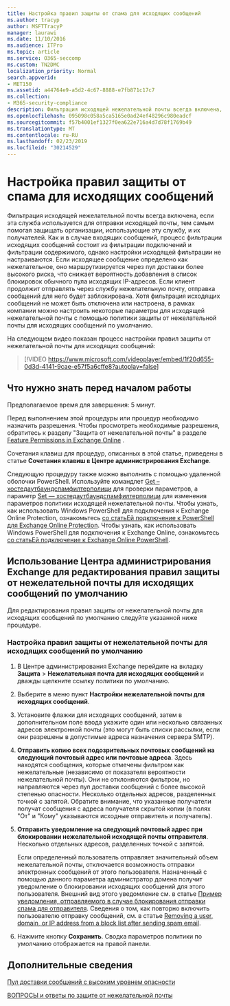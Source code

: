 ```yaml
---
title: Настройка правил защиты от спама для исходящих сообщений
ms.author: tracyp
author: MSFTTracyP
manager: laurawi
ms.date: 11/10/2016
ms.audience: ITPro
ms.topic: article
ms.service: O365-seccomp
ms.custom: TN2DMC
localization_priority: Normal
search.appverid:
- MET150
ms.assetid: a44764e9-a5d2-4c67-8888-e7fb871c17c7
ms.collection:
- M365-security-compliance
description: Фильтрация исходящей нежелательной почты всегда включена, если эта служба используется для отправки исходящей почты, тем самым помогая защищать организации, использующие эту службу, и их получателей.
ms.openlocfilehash: 095098c058a5ca5165e0ad24ef48296c980eadcf
ms.sourcegitcommit: f57b4001ef1327f0ea622e716a4d7d78f1769b49
ms.translationtype: MT
ms.contentlocale: ru-RU
ms.lasthandoff: 02/23/2019
ms.locfileid: "30214529"
---
```

# <a name="configure-the-outbound-spam-policy"></a>Настройка правил защиты от спама для исходящих сообщений

Фильтрация исходящей нежелательной почты всегда включена, если эта служба используется для отправки исходящей почты, тем самым помогая защищать организации, использующие эту службу, и их получателей. Как и в случае входящих сообщений, процесс фильтрации исходящих сообщений состоит из фильтрации подключений и фильтрации содержимого, однако настройки исходящей фильтрации не настраиваются. Если исходящее сообщение определено как нежелательное, оно маршрутизируется через пул доставки более высокого риска, что снижает вероятность добавления в список блокировок обычного пула исходящих IP-адресов. Если клиент продолжит отправлять через службу нежелательную почту, отправка сообщений для него будет заблокирована. Хотя фильтрация исходящих сообщений не может быть отключена или настроена, в рамках компании можно настроить некоторые параметры для исходящей нежелательной почты с помощью политики защиты от нежелательной почты для исходящих сообщений по умолчанию. 
  
На следующем видео показан процесс настройки правил защиты от нежелательной почты для исходящих сообщений:
  
> [!VIDEO https://www.microsoft.com/videoplayer/embed/1f20d655-0d3d-4141-9cae-e57f5a6cffe8?autoplay=false]
  
## <a name="what-do-you-need-to-know-before-you-begin"></a>Что нужно знать перед началом работы
<a name="sectionSection0"> </a>

Предполагаемое время для завершения: 5 минут.
  
Перед выполнением этой процедуры или процедур необходимо назначить разрешения. Чтобы просмотреть необходимые разрешения, обратитесь к разделу "Защита от нежелательной почты" в разделе [Feature Permissions in Exchange Online](http://technet.microsoft.com/library/15073ce1-0917-403b-8839-02a2ebc96e16.aspx) . 
  
Сочетания клавиш для процедур, описанных в этой статье, приведены в статье **Сочетания клавиш в Центре администрирования Exchange**.
  
Следующую процедуру также можно выполнить с помощью удаленной оболочки PowerShell. Используйте командлет [Get – хостедаутбаундспамфилтерполици](http://technet.microsoft.com/library/8f15c83c-c10a-4d9d-b135-35321430bdc2.aspx) для проверки параметров, а параметр [Set — хостедаутбаундспамфилтерполици](http://technet.microsoft.com/library/665d1b04-d4b5-4a0e-811a-4e37096ccbfd.aspx) для изменения параметров политики исходящей нежелательной почты. Чтобы узнать, как использовать Windows PowerShell для подключения к Exchange Online Protection, ознакомьтесь [со статьЕй подключение к PowerShell для Exchange Online Protection](https://go.microsoft.com/fwlink/p/?linkid=627290). Чтобы узнать, как использовать Windows PowerShell для подключения к Exchange Online, ознакомьтесь [со статьЕй подключение к Exchange Online PowerShell](https://go.microsoft.com/fwlink/p/?linkid=396554).
  
## <a name="use-the-eac-to-edit-the-default-outbound-spam-policy"></a>Использование Центра администрирования Exchange для редактирования правил защиты от нежелательной почты для исходящих сообщений по умолчанию
<a name="sectionSection1"> </a>

Для редактирования правил защиты от нежелательной почты для исходящих сообщений по умолчанию следуйте указанной ниже процедуре.
  
### <a name="to-configure-the-default-outbound-spam-policy"></a>Настройка правил защиты от нежелательной почты для исходящих сообщений по умолчанию

1. В Центре администрирования Exchange перейдите на вкладку **Защита** \> **Нежелательная почта для исходящих сообщений** и дважды щелкните ссылку политики по умолчанию.
    
2. Выберите в меню пункт **Настройки нежелательной почты для исходящих сообщений**. 
    
3. Установите флажки для исходящих сообщений, затем в дополнительном поле ввода укажите один или несколько связанных адресов электронной почты (это могут быть списки рассылки, если они разрешены в допустимые адреса назначения сервера SMTP).
    
1. **Отправить копию всех подозрительных почтовых сообщений на следующий почтовый адрес или почтовые адреса**. Здесь находятся сообщения, которые отмечены фильтром как нежелательные (независимо от показателя вероятности нежелательной почты). Они не отклоняются фильтром, но направляются через пул доставки сообщений с более высокой степенью опасности. Несколько отдельных адресов, разделенных точкой с запятой. Обратите внимание, что указанные получатели получат сообщения с адреса получателя скрытой копии (в полях "От" и "Кому" указываются исходные отправитель и получатель).
    
2. **Отправить уведомление на следующий почтовый адрес при блокировании нежелательной исходящей почты отправителя**. Несколько отдельных адресов, разделенных точкой с запятой.
    
    Если определенный пользователь отправляет значительный объем нежелательной почты, отключается возможность отправки электронных сообщений от этого пользователя. Назначенный с помощью данного параметра администратор домена получит уведомление о блокировании исходящих сообщений для этого пользователя. Внешний вид этого уведомление см. в статье [Пример уведомления, отправляемого в случае блокирования отправки спама для отправителя](sample-notification-when-a-sender-is-blocked-sending-outbound-spam.md). Сведения о том, как повторно включить пользователю отправку сообщений, см. в статье [Removing a user, domain, or IP address from a block list after sending spam email](http://technet.microsoft.com/library/712cfcc1-31e8-4e51-8561-b64258a8f1e5.aspx).
    
4. Нажмите кнопку **Сохранить**. Сводка параметров политики по умолчанию отображается на правой панели.
    
## <a name="for-more-information"></a>Дополнительные сведения
<a name="sectionSection2"> </a>

[Пул доставки сообщений с высоким уровнем опасности](high-risk-delivery-pool-for-outbound-messages.md)
  
[ВОПРОСЫ и ответы по защите от нежелательной почты](anti-spam-protection-faq.md)
  

